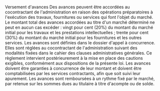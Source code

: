 Versement d'avances
Des avances peuvent être accordées au cocontractant de l'administration
en raison des opérations préparatoires à l'exécution des travaux,
fournitures ou services qui font l'objet du marché.
Le montant total des avances accordées au titre d'un marché déterminé
ne peut en aucun cas excéder :
vingt pour cent (20%) du montant du marché initial pour les travaux et
les prestations intellectuelles ;
trente pour cent (30%) du montant du marché initial pour les
fournitures et les outres services.
Les avances sont définies dans le dossier d'appel à concurrence. Elles
sont réglées au cocontractant de l'administration suivant des modalités
fixées dans le cahier des clauses administratives générales.
Ce règlement intervient postérieurement à la mise en place des cautions
exigibles, conformément aux dispositions de la présente loi.
Les avances doivent être garanties à concurrence de leur montant et
doivent être comptabilisées par les services contractants, afin que soit
suivi leur apurement.
Les avances sont remboursées à un rythme fixé par le marché, par retenue
sur les sommes dues au titulaire à titre d'acompte ou de solde.